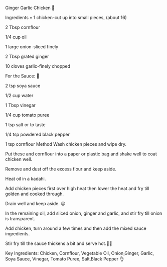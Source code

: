 Ginger Garlic Chicken :chicken:



Ingredients
•	1 chicken-cut up into small pieces, (about 16) 

2 Tbsp cornflour 

1/4 cup oil 

1 large onion-sliced finely

2 Tbsp grated ginger 

10 cloves garlic-finely chopped 


For the Sauce: :smiling_face_with_three_hearts:

2 tsp soya sauce 

1/2 cup water 

1 Tbsp vinegar 

1/4 cup tomato puree 

1 tsp salt or to taste 

1/4 tsp powdered black pepper 

1 tsp cornflour
Method
Wash chicken pieces and wipe dry. 

Put these and cornflour into a paper or plastic bag and shake well to coat chicken well. 

Remove and dust off the excess flour and keep aside. 

Heat oil in a kadahi. 

Add chicken pieces first over high heat then lower the heat and fry till golden and cooked through. 

Drain well and keep aside. :wink:

In the remaining oil, add sliced onion, ginger and garlic, and stir fry till onion is transparent. 

Add chicken, turn around a few times and then add the mixed sauce ingredients. 

Stir fry till the sauce thickens a bit and serve hot.:hot_face::yum:

Key Ingredients: Chicken, Cornflour, Vegetable Oil, Onion,Ginger, Garlic, Soya Sauce, Vinegar, Tomato Puree, Salt,Black Pepper :ok_hand:
